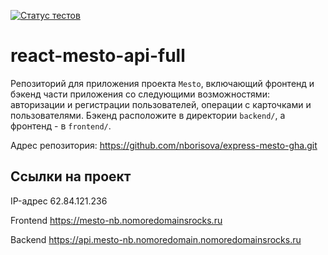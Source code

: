 [![Статус тестов](../../actions/workflows/tests.yml/badge.svg)](../../actions/workflows/tests.yml)

# react-mesto-api-full
Репозиторий для приложения проекта `Mesto`, включающий фронтенд и бэкенд части приложения со следующими возможностями: авторизации и регистрации пользователей, операции с карточками и пользователями. Бэкенд расположите в директории `backend/`, а фронтенд - в `frontend/`. 
  

Адрес репозитория: https://github.com/nborisova/express-mesto-gha.git

## Ссылки на проект

IP-адрес 62.84.121.236

Frontend  https://mesto-nb.nomoredomainsrocks.ru

Backend  https://api.mesto-nb.nomoredomain.nomoredomainsrocks.ru

